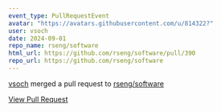 ```yaml
---
event_type: PullRequestEvent
avatar: "https://avatars.githubusercontent.com/u/814322?"
user: vsoch
date: 2024-09-01
repo_name: rseng/software
html_url: https://github.com/rseng/software/pull/390
repo_url: https://github.com/rseng/software
---
```


<a href='https://github.com/vsoch' target='_blank'>vsoch</a> merged a pull request to <a href='https://github.com/rseng/software' target='_blank'>rseng/software</a>

<a href='https://github.com/rseng/software/pull/390' target='_blank'>View Pull Request</a>